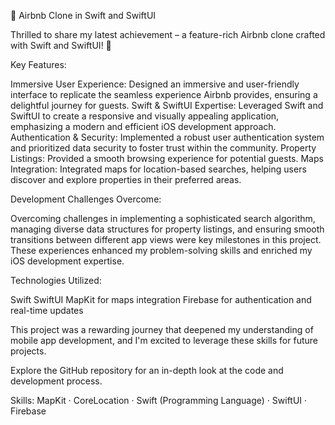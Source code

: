 🏡 Airbnb Clone in Swift and SwiftUI

Thrilled to share my latest achievement – a feature-rich Airbnb clone crafted with Swift and SwiftUI! 🌟

Key Features:

Immersive User Experience: Designed an immersive and user-friendly interface to replicate the seamless experience Airbnb provides, ensuring a delightful journey for guests.
Swift & SwiftUI Expertise: Leveraged Swift and SwiftUI to create a responsive and visually appealing application, emphasizing a modern and efficient iOS development approach.
Authentication & Security: Implemented a robust user authentication system and prioritized data security to foster trust within the community.
Property Listings: Provided a smooth browsing experience for potential guests.
Maps Integration: Integrated maps for location-based searches, helping users discover and explore properties in their preferred areas.

Development Challenges Overcome:

Overcoming challenges in implementing a sophisticated search algorithm, managing diverse data structures for property listings, and ensuring smooth transitions between different app views were key milestones in this project. These experiences enhanced my problem-solving skills and enriched my iOS development expertise.

Technologies Utilized:

Swift
SwiftUI
MapKit for maps integration
Firebase for authentication and real-time updates

This project was a rewarding journey that deepened my understanding of mobile app development, and I'm excited to leverage these skills for future projects.

Explore the GitHub repository for an in-depth look at the code and development process.

Skills: MapKit · CoreLocation · Swift (Programming Language) · SwiftUI · Firebase

